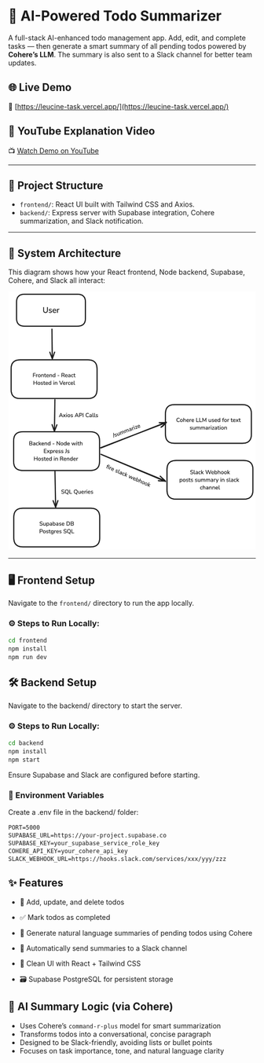 # 🧠 AI-Powered Todo Summarizer

A full-stack AI-enhanced todo management app. Add, edit, and complete tasks — then generate a smart summary of all pending todos powered by **Cohere’s LLM**. The summary is also sent to a Slack channel for better team updates.

## 🌐 Live Demo

🔗 [https://leucine-task.vercel.app/](https://leucine-task.vercel.app/)

## 🎥 YouTube Explanation Video

📺 [Watch Demo on YouTube](https://www.youtube.com/watch?v=l6kF5da8kBI)

---

## 📂 Project Structure

- `frontend/`: React UI built with Tailwind CSS and Axios.
- `backend/`: Express server with Supabase integration, Cohere summarization, and Slack notification.

---

## 📐 System Architecture

This diagram shows how your React frontend, Node backend, Supabase, Cohere, and Slack all interact:

![System Architecture](./assets/Architecture-Design.jpeg)

---

## 🖥 Frontend Setup

Navigate to the `frontend/` directory to run the app locally.

### ⚙️ Steps to Run Locally:

```bash
cd frontend
npm install
npm run dev
```
## 🛠 Backend Setup
Navigate to the backend/ directory to start the server.

### ⚙️ Steps to Run Locally:
```bash
cd backend
npm install
npm start
```
Ensure Supabase and Slack are configured before starting.

### 🔑 Environment Variables
Create a .env file in the backend/ folder:

``` env
PORT=5000
SUPABASE_URL=https://your-project.supabase.co
SUPABASE_KEY=your_supabase_service_role_key
COHERE_API_KEY=your_cohere_api_key
SLACK_WEBHOOK_URL=https://hooks.slack.com/services/xxx/yyy/zzz
```
## ✨ Features
- 📝 Add, update, and delete todos

- ✅ Mark todos as completed

- 🧠 Generate natural language summaries of pending todos using Cohere

- 📩 Automatically send summaries to a Slack channel

- 💅 Clean UI with React + Tailwind CSS

- 🗃️ Supabase PostgreSQL for persistent storage

## 🤖 AI Summary Logic (via Cohere)

- Uses Cohere’s `command-r-plus` model for smart summarization  
- Transforms todos into a conversational, concise paragraph  
- Designed to be Slack-friendly, avoiding lists or bullet points  
- Focuses on task importance, tone, and natural language clarity  
